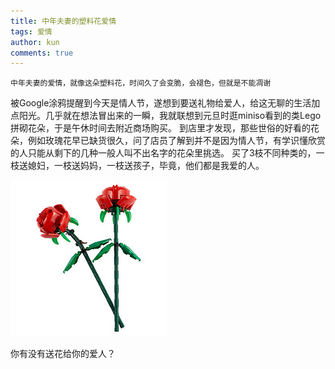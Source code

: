 ```yaml
---
title: 中年夫妻的塑料花爱情
tags: 爱情
author: kun
comments: true
---
```



```
中年夫妻的爱情，就像这朵塑料花，时间久了会变脆，会褪色，但就是不能凋谢
```

被Google涂鸦提醒到今天是情人节，遂想到要送礼物给爱人，给这无聊的生活加点阳光。几乎就在想法冒出来的一瞬，我就联想到元旦时逛miniso看到的类Lego拼砌花朵，于是午休时间去附近商场购买。
到店里才发现，那些世俗的好看的花朵，例如玫瑰花早已缺货很久，问了店员了解到并不是因为情人节，有学识懂欣赏的人只能从剩下的几种一般人叫不出名字的花朵里挑选。
买了3枝不同种类的，一枝送媳妇，一枝送妈妈，一枝送孩子，毕竟，他们都是我爱的人。

![中年夫妻的爱情，就像这朵塑料花，时间久了会变脆，会褪色，但就是不能凋谢](/assets/images/plastic-flower.jpg)

你有没有送花给你的爱人？
